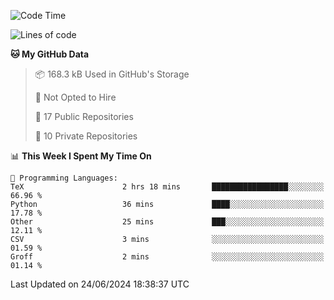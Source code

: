 <!--START_SECTION:waka-->
![Code Time](http://img.shields.io/badge/Code%20Time-948%20hrs%2035%20mins-blue)

![Lines of code](https://img.shields.io/badge/From%20Hello%20World%20I%27ve%20Written-212.4%20thousand%20lines%20of%20code-blue)

**🐱 My GitHub Data** 

> 📦 168.3 kB Used in GitHub's Storage 
 > 
> 🚫 Not Opted to Hire
 > 
> 📜 17 Public Repositories 
 > 
> 🔑 10 Private Repositories 
 > 
📊 **This Week I Spent My Time On** 

```text
💬 Programming Languages: 
TeX                      2 hrs 18 mins       █████████████████░░░░░░░░   66.96 % 
Python                   36 mins             ████░░░░░░░░░░░░░░░░░░░░░   17.78 % 
Other                    25 mins             ███░░░░░░░░░░░░░░░░░░░░░░   12.11 % 
CSV                      3 mins              ░░░░░░░░░░░░░░░░░░░░░░░░░   01.59 % 
Groff                    2 mins              ░░░░░░░░░░░░░░░░░░░░░░░░░   01.14 % 
```


 Last Updated on 24/06/2024 18:38:37 UTC
<!--END_SECTION:waka-->
